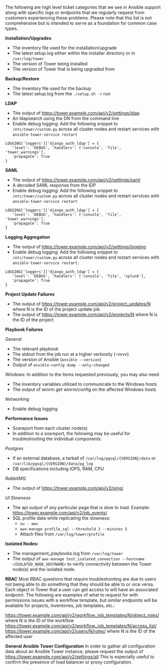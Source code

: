 The following are high level ticket categories that we see in Ansible support along with specific logs or endpoints that we regularly request from customers experiencing these problems.  Please note that this list is not comprehensive but is intended to serve as a foundation for common case types.  

**Installation/Upgrades**
- The inventory file used for the installation/upgrade
- The latest setup.log either within the installer directory or in `/var/log/tower`
- The version of Tower being installed
- The version of Tower that is being upgraded from

**Backup/Restore**
- The inventory file used for the backup
- The latest setup.log from the `./setup.sh -r` run

**LDAP**
- The output of https://tower.example.com/api/v2/settings/ldap
- An ldapsearch using the DN from the command line 
- Enable debug logging: Add the following snippet to `/etc/tower/custom.py` across all cluster nodes and restart services with `ansible-tower-service restart`

```
LOGGING['loggers']['django_auth_ldap'] = {
   'level': 'DEBUG', 'handlers': ['console', 'file', 'tower_warnings'],
   'propagate': True
}
```
**SAML**
- The output of https://tower.example.com/api/v2/settings/saml 
- A decoded SAML response from the IDP 
- Enable debug logging: Add the following snippet to `/etc/tower/custom.py` across all cluster nodes and restart services with `ansible-tower-service restart`
```
LOGGING['loggers']['django_auth_ldap'] = {
   'level': 'DEBUG', 'handlers': ['console', 'file', 'tower_warnings'],
   'propagate': True
}
```
**Logging Aggregation**
- The output of https://tower.example.com/api/v2/settings/logging 
- Enable debug logging: Add the following snippet to `/etc/tower/custom.py` across all cluster nodes and restart services with `ansible-tower-service restart:`
```
LOGGING['loggers']['django_auth_ldap'] = {
   'level': 'DEBUG', 'handlers': ['console', 'file', 'splunk'],
   'propagate': True
}
```
**Project Update Failures**
- The output of https://tower.example.com/api/v2/project_updates/N where N is the ID of the project update job
- The output of https://tower.example.com/api/v2/projects/N where N is the ID of the project 

**Playbook Failures**

*General*
- The relevant playbook
- The stdout from the job run at a higher verbosity (-vvvv) 
- The version of Ansible (`ansible --version`)
- Output of `ansible-config dump --only-changed`

*Windows:* In addition to the items requested previously, you may also need
- The inventory variables utilized to communicate to the Windows hosts
- The output of winrm get winrm/config on the affected Windows hosts

*Networking*
- Enable debug logging 

**Performance Issues**
- Sosreport from each cluster node(s)
- In addition to a sosreport, the following may be useful for troubleshooting the individual components:

*Postgres*
- If an external database, a tarball of `/var/log/pgsql/{VERSION}/data` or `/var/lib/pgsql/{VERSION}/data/pg_log`
- DB specifications including IOPS, RAM, CPU

*RabbitMQ*
- The output of https://tower.example.com/api/v2/ping/ 

*UI Slowness*
- The api output of any particular page that is slow to load. Example: https://tower.example.com/api/v2/job_events/ 
- SQL profile data while replicating the slowness:
   - `su - awx`
   - `awx-manage profile_sql --threshold 2 --minutes 5`
   - Attach files from `/var/log/tower/profile`

**Isolated Nodes:**
- The management_playbooks.log from `/var/log/tower`
- The output of `awx-manage test_isolated_connection --hostname <ISOLATED_NODE_HOSTNAME>` to verify connectivity between the Tower node(s) and the isolated node. 

**RBAC**
Most RBAC questions that require troubleshooting are due to users not being able to do something that they should be able to or vice versa.  Each object in Tower that a user can get access to will have an associated endpoint.  The following are examples of what to request for with permissions issues with a workflow template, but similar endpoints will be available for projects, inventories, job templates, etc.:

https://tower.example.com/api/v2/workflow_job_templates/N/object_roles/ where N is the ID of the workflow
https://tower.example.com/api/v2/workflow_job_templates/N/access_list/  
https://tower.example.com/api/v2/users/N/roles/  where N is the ID of the affected user

**General Ansible Tower Configuration**
In order to gather all configuration data about an Ansible Tower instance, please request the output of https://tower.example.com/api/v2/settings/all This is especially useful to confirm the presence of load balancer or proxy configuration. 

